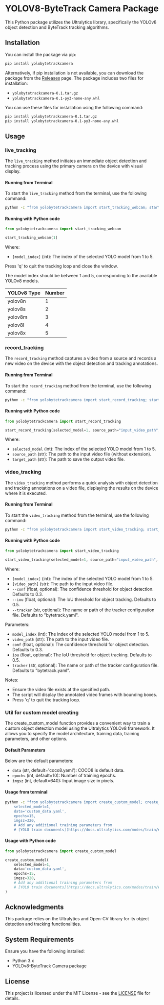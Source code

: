 # YOLOV8-ByteTrack Camera Package

This Python package utilizes the Ultralytics library, specifically the YOLOv8 object detection and ByteTrack tracking algorithms.

## Installation

You can install the package via pip:

```bash
pip install yolobytetrackcamera
```
Alternatively, if pip installation is not available, you can download the package from the [Releases](link_to_releases_page) page. The package includes two files for installation:

- `yolobytetrackcamera-0.1.tar.gz`
- `yolobytetrackcamera-0.1-py3-none-any.whl`

You can use these files for installation using the following command:

```bash
pip install yolobytetrackcamera-0.1.tar.gz
pip install yolobytetrackcamera-0.1-py3-none-any.whl
```
## Usage

### live_tracking

The `live_tracking` method initiates an immediate object detection and tracking process using the primary camera on the device with visual display.

#### Running from Terminal

To start the `live_tracking` method from the terminal, use the following command:

```bash
python -c "from yolobytetrackcamera import start_tracking_webcam; start_tracking_webcam(1)"
```
#### Running with Python code

```python
from yolobytetrackcamera import start_tracking_webcam

start_tracking_webcam(1)
```
Where:
- `[model_index]` (int): The index of the selected YOLO model from 1 to 5.

Press 'q' to quit the tracking loop and close the window.

The model index should be between 1 and 5, corresponding to the available YOLOv8 models.

| YOLOv8 Type | Number |
|-------------|--------|
| yolov8n     |   1    |
| yolov8s     |   2    |
| yolov8m     |   3    |
| yolov8l     |   4    |
| yolov8x     |   5    |

### record_tracking

The `record_tracking` method captures a video from a source and records a new video on the device with the object detection and tracking annotations.

#### Running from Terminal

To start the `record_tracking` method from the terminal, use the following command:

```bash
python -c "from yolobytetrackcamera import start_record_tracking; start_record_tracking(selected_model=1, source_path='input_video_path', target_path='output_video_path')"
```
#### Running with Python code

```python
from yolobytetrackcamera import start_record_tracking

start_record_tracking(selected_model=1, source_path="input_video_path", target_path="output_video_path")
```
Where:
- `selected_model` (int): The index of the selected YOLO model from 1 to 5.
- `source_path` (str): The path to the input video file (without extension).
- `target_path` (str): The path to save the output video file.

### video_tracking

The `video_tracking` method performs a quick analysis with object detection and tracking annotations on a video file, displaying the results on the device where it is executed.

#### Running from Terminal

To start the `video_tracking` method from the terminal, use the following command:

```bash
python -c "from yolobytetrackcamera import start_video_tracking; start_video_tracking(selected_model=1, source_path='input_video_path', target_path='output_video_path', conf=0.3, iou=0.5, tracker='custom_tracker.yaml')"
```
#### Running with Python code

```python
from yolobytetrackcamera import start_video_tracking

start_video_tracking(selected_model=1, source_path="input_video_path", target_path="output_video_path", conf=0.3, iou=0.5, tracker="custom_tracker.yaml")
```
Where:
- `[model_index]` (int): The index of the selected YOLO model from 1 to 5.
- `[video_path]` (str): The path to the input video file.
- `--conf` (float, optional): The confidence threshold for object detection. Defaults to 0.3.
- `--iou` (float, optional): The IoU threshold for object tracking. Defaults to 0.5.
- `--tracker` (str, optional): The name or path of the tracker configuration file. Defaults to "bytetrack.yaml".

Parameters:
- `model_index` (int): The index of the selected YOLO model from 1 to 5.
- `video_path` (str): The path to the input video file.
- `conf` (float, optional): The confidence threshold for object detection. Defaults to 0.3.
- `iou` (float, optional): The IoU threshold for object tracking. Defaults to 0.5.
- `tracker` (str, optional): The name or path of the tracker configuration file. Defaults to "bytetrack.yaml".

Notes:
- Ensure the video file exists at the specified path.
- The script will display the annotated video frames with bounding boxes.
- Press 'q' to quit the tracking loop.

### Util for custom model creating

The create_custom_model function provides a convenient way to train a custom 
object detection model using the Ultralytics YOLOv8 framework. 
It allows you to specify the model architecture, training data, training 
parameters, and other options.

#### Default Parameters

Below are the default parameters:

- `data` (str, default='coco8.yaml'): COCO8 is default data.
- `epochs` (int, default=10): Number of training epochs.
- `imgsz` (int, default=640): Input image size in pixels.

#### Usage from terminal

```bash
python -c "from yolobytetrackcamera import create_custom_model; create_custom_model(
    selected_model=1,
    data='custom_data.yaml',
    epochs=15,
    imgsz=320,
    # Add any additional training parameters from 
    # [YOLO train documents](https://docs.ultralytics.com/modes/train/#train-settings))"
```
#### Usage with Python code
```python
from yolobytetrackcamera import create_custom_model

create_custom_model(
    selected_model=1,
    data='custom_data.yaml',
    epochs=15,
    imgsz=320,
    # Add any additional training parameters from 
    # [YOLO train documents](https://docs.ultralytics.com/modes/train/#train-settings)
)
```
## Acknowledgments

This package relies on the Ultralytics and Open-CV library for its object detection and tracking functionalities.

## System Requirements

Ensure you have the following installed:

- Python 3.x
- YOLOv8-ByteTrack Camera package

## License

This project is licensed under the MIT License - see the [LICENSE](LICENSE) file for details.
